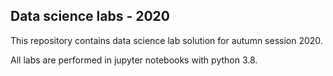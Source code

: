 ## Data science labs - 2020

This repository contains data science lab solution for autumn session 2020.

All labs are performed in jupyter notebooks with python 3.8.
